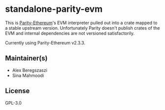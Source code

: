 # standalone-parity-evm

This is [Parity-Ethereum](https://github.com/paritytech/parity-ethereum)'s EVM interpreter
pulled out into a crate mapped to a stable upstream version. Unfortunately Parity doesn't
publish crates of the EVM and internal dependencies are not versioned satisfactorily.

Currently using Parity-Ethereum v2.3.3.

## Maintainer(s)

- Alex Beregszaszi
- Sina Mahmoodi

## License

GPL-3.0
